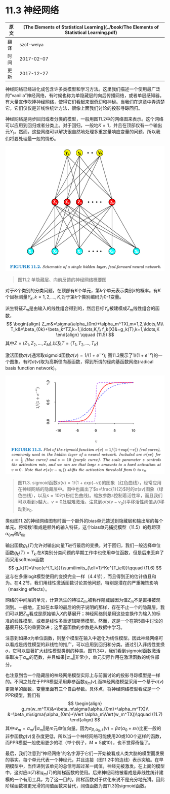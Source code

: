 # 11.3 神经网络

| 原文   | [The Elements of Statistical Learning](../book/The Elements of Statistical Learning.pdf) |
| ---- | ---------------------------------------- |
| 翻译   | szcf-weiya                               |
| 时间   | 2017-02-07                               |
|更新|2017-12-27|

神经网络已经进化成包含许多类模型和学习方法。这里我们描述一个使用最广泛的“vanilla”神经网络，有时候也称为单隐藏层的向后传播网络，或者单层感知器。有大量宣传吹捧神经网络，使得它们看起来很奇幻和神秘。当我们在这章中弄清楚它，它们仅仅是非线性统计方法，很像上面我们讨论的投影寻踪回归。

神经网络是两步回归或者分类的模型，一般用图11.2中的网络图来表示。这个网络可以应用到回归或者分类上。对于回归，一般地$K=1$，并且在顶部仅有一个输出元$Y_1$。然而，这些网络可以解决很自然地处理多重定量响应变量的问题，所以我们将要处理最一般的情形。

![](../img/11/fig11.2.png)

> 图11.2 单隐藏层、向前反馈的神经网络概要图

对于$K$个类别的分类问题，在顶部有$K$个单元，第$k$个单元表示类别$k$的概率。有$K$个目标测量$Y_k,k=1,2,\ldots,K$,对于第$k$个类别编码为0-1变量。

派生特征$Z_m$是由输入的线性组合得到的，然后目标$Y_k$被建模成$Z_m$线性组合的函数，
$$
\begin{align}
Z_m&=\sigma(\alpha_{0m}+\alpha_m^TX),m=1,2,\ldots,M\\
T_k&=\beta_{0k}+\beta_k^TZ,k=1,\ldots,K,\\
f_k(X)&=g_k(T),k=1,\ldots,K
\end{align}
\qquad (11.5)
$$
其中$Z=(Z_1,Z_2,\ldots,Z_M)$,以及$T=(T_1,T_2,\ldots,T_K)$

激活函数$\sigma(v)$通常取sigmoid函数$\sigma(v)=1/(1+e^{-v})$; 图11.3展示了$1/(1+e^{-v})$的一个图象。有时$\sigma(v)$取为高斯径向基函数，得到所谓的径向基函数网络(radical basis function network)。

![](../img/11/fig11.3.png)

> 图11.3. sigmoid函数$\sigma(v)=1/(1+exp(-v))$的图象（红色曲线），经常应用在神经网络的隐藏层中。图中也画出了$s=\frac{1}{2}$时的$\sigma(sv)$图象（绿色曲线），以及$s=10$时(粉红色曲线)。缩放参数$s$控制着活性率，而且我们可以看到$s$越大，$v=0$处越难激活。注意到$\sigma(s(v-v_0))$平移活性阈值从0移动到$v_0$.

类似图11.2的神经网络图有时画一个额外的bias单元馈送到隐藏层和输出层的每个单元。将常数1看成是额外的输入特征，这个bias单元捕捉模型（11.5）的截距项$\alpha_{0m}$和$\beta_{0k}$

输出函数$g_k(T)$允许对输出向量$T$进行最后的变换。对于回归，我们一般选择单位函数$g_k(T)=T_k$.在$K$类别分类问题的早期工作中也使用单位函数，但是后来丢弃了而采用softmax函数
$$
g_k(T)=\frac{e^{T_k}}{\sum\limits_{\ell=1}^Ke^{T_\ell}}\qquad (11.6)
$$
这与在多重logit模型使用的变换完全一样（4.4节），而且得到正的估计值且和为。在4.2节，我们用线性激活函数讨论其他问题，特别是潜在的严重掩饰影响（masking effects）。

网络的中间层的单元，计算派生的特征$Z_m$,被称作隐藏层因为值$Z_m$不是直接被观测到。一般地，正如在本章的最后的例子说明的那样，存在不止一个的隐藏层。我们可以把$Z_m$看成是原始输入$X$的基展开；神经网络则是用这些变换作为输入的标准的线性模型、或者是线性多重逻辑斯蒂模型。然而，这是一个在第5章中讨论的基展开技巧的重要改进；这里基函数的参数是从数据中学习。

注意到如果$\sigma$为单位函数，则整个模型在输入中退化为线性模型。因此神经网络可以看成是线性模型的非线性的推广，可以应用到回归和分类。通过引入非线性变换$\sigma$，它可以显著扩大线性模型类别的种类。图11.3中，我们看到sigmoid函数激活率取决于$\alpha_m$的范数，并且如果$\Vert \alpha_m\Vert$非常小，单元实际作用在激活函数的线性部分。

也注意到含一个隐藏层的神经网络模型实际上与前面讨论的投影寻踪模型是一样的。不同之处在于PPR模型采用非参函数$g_m(v)$,而神经网络模型采用一个基于$\sigma(v)$更简单的函数，变量里面有三个自由参数。具体点，将神经网络模型看成是一个PPR模型，我们有
$$
\begin{align}
g_m(w_m^TX)&=\beta_m\sigma(\alpha_{0m}+\alpha_m^TX)\\
&=\beta_m\sigma(\alpha_{0m}+\Vert \alpha_m\Vert(w_m^TX))\qquad (11.7)
\end{align}
$$
其中$w_m=\alpha_m/\Vert \alpha_m\Vert$是$m$元单位向量。因为$\sigma_{\beta,\alpha_0,s}(v)=\beta\sigma(\alpha_0+sv)$比更一般的非参函数$g(v)$复杂度更低，所以当一个神经网络可能使用20或100个这样的函数，而PPR模型一般使用更少的项（举个例子，$M=5$或10），也不觉得奇怪了。

最后，我们注意到“神经网络”的名字源于它们一开始被看成人类大脑的模型而发展的事实。每个单元代表一个神经元，并且连接（图11.2中的连线）表示突触。在早期模型中，当传递到该单元的总信号超过某一阈值，神经元被激发。在上面的模型中，这对应$\sigma(Z)$和$g_m(T)$的阶梯函数的使用。后来神经网络被看成是非线性统计建模的一个有用工具，为了这一目的，阶梯函数对于优化来说不是充分地光滑。因此阶梯函数被更光滑的阈值函数来替代，阈值函数为图11.3的sigmoid函数。

